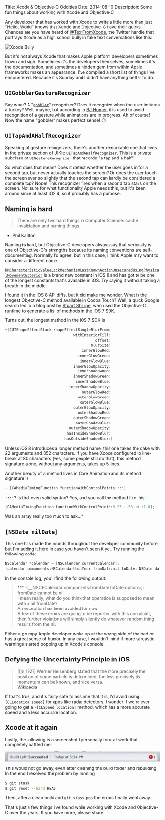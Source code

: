Title: Xcode & Objective-C Oddities
Date: 2014-08-10
Description: Some fun things about working with Xcode and Objective-C


Any developer that has worked with Xcode to write a little more than just "Hello, World" knows that Xcode and Objective-C have their quirks. Chances are you have heard of [@TextFromXcode](http://twitter.com/TextFromXcode), the Twitter handle that portrays Xcode as a high school bully in fake text conversations like this:

![Xcode Bully](http://cl.ly/image/0I2P191S0Q2k/20140227.PNG)

But it's not always Xcode that makes Apple platform developers sometimes frown and sigh. Sometimes it's the developers themselves, sometimes it's the documentation, and sometimes a hidden gem from within Apple frameworks makes an appearance. I've compiled a short list of things I've encountered. Because it's Sunday and I didn't have anything better to do.

## `UIGobblerGestureRecognizer`
Say what? A "[`gobbler`](https://github.com/nst/iOS-Runtime-Headers/blob/master/Frameworks/UIKit.framework/UIGobblerGestureRecognizer.h)" recognizer? Does it recognize when the user imitates a turkey? Well, maybe, but according to [BJ Homer](http://twitter.com/ortwingentz/status/225508227234791424), it is used to avoid recognition of a gesture while animations are in progress. Ah of course! Now the name "gobbler" makes perfect sense! 😶

## `UITapAndAHalfRecognizer`
Speaking of gesture recognizers, there's another remarkable one that lives in the private section of UIKit: `UITapAndAHalfRecognizer`. This is a private subclass of `UIGestureRecognizer` that records "a tap and a half".

So what does that mean? Does it detect whether the user goes in for a second tap, but never actually touches the screen? Or does the user touch the screen ever so slightly that the second tap can hardly be considered a complete tap? Nope! This recognizer fires when a second tap stays on the screen. Not sure for what functionality Apple needs this, but it's been around since at least iOS 4, so it probably has a purpose.

## Naming is hard
> There are only two hard things in Computer Science: cache invalidation and naming things.  
- Phil Karlton

Naming **is** hard, but Objective-C developers always say that verbosity is one of Objective-C's strengths because its naming conventions are self-documenting. Normally I'd agree, but in this case, I think Apple may want to consider a different name.

[`HMCharacteristicValueLockMechanismLastKnownActionUnsecuredUsingPhysicalMovementExterior`](https://developer.apple.com/library/prerelease/ios/releasenotes/General/iOS80APIDiffs/frameworks/HomeKit.html) is a brand new constant in iOS 8 and has got to be one of the longest constants that's available in iOS. Try saying it without taking a breath in the middle. 

I found it in the iOS 8 API diffs, but it did make me wonder. What is the longest Objective-C method available in Cocoa Touch? Well, a quick Google search led to a blog post by [Stuart Sharpe](http://initwithstyle.net/2013/10/in-search-of-the-longest-method), who used the Objective-C runtime to generate a list of methods in the iOS 7 SDK.

Turns out, the longest method in the iOS 7 SDK is

``` objective-c
+[CUIShapeEffectStack shapeEffectSingleBlurFrom:
                               withInteriorFill:
                                         offset:
                                       blurSize:
                                   innerGlowRed:
                                 innerGlowGreen:
                                  innerGlowBlue:
                               innerGlowOpacity:
                                 innerShadowRed:
                               innerShadowGreen:
                                innerShadowBlue:
                             innerShadowOpacity:
                                   outerGlowRed:
                                 outerGlowGreen:
                                  outerGlowBlue:
                               outerGlowOpacity:
                                 outerShadowRed:
                               outerShadowGreen:
                                outerShadowBlue:
                             outerShadowOpacity:
                            hasInsideShadowBlur:
                           hasOutsideShadowBlur:]
```

Unless iOS 8 introduces a longer method name, this one takes the cake with 22 arguments and 352 characters. If you have Xcode configured to line-break at 80 characters (yes, some people still do that), this method signature alone, without any arguments, takes up 5 lines.

Another beauty of a method lives in Core Animation and its method signature is 

``` objective-c
- [CAMediaTimingFunction functionWithControlPoints::::]
```

`::::`? Is that even valid syntax? Yes, and you call the method like this:

``` objective-c
[CAMediaTimingFunction functionWithControlPoints:0.25 :.50 :0 :1.0];
```

Was an array really too much to ask...?

## `[NSDate nilDate]`
This one has made the rounds throughout the developer community before, but I'm adding it here in case you haven't seen it yet. Try running the following code:

``` objective-c
NSCalendar *calendar = [NSCalendar currentCalendar];
[calendar components:NSCalendarUnitYear fromDate:nil toDate:[NSDate date] options:0];
```

In the console log, you'll find the following output:

> *** -[__NSCFCalendar components:fromDate:toDate:options:]: fromDate cannot be nil  
I mean really, what do you think that operation is supposed to mean with a nil fromDate?  
An exception has been avoided for now.  
A few of these errors are going to be reported with this complaint, then further violations will simply silently do whatever random thing results from the nil.

Either a grumpy Apple developer woke up at the wrong side of the bed or has a great sense of humor. In any case, I wouldn't mind if more sarcastic warnings started popping up in Xcode's console.

## Defying the Uncertainty Principle in iOS
> [I]n 1927, Werner Heisenberg stated that the more precisely the position of some particle is determined, the less precisely its momentum can be known, and vice versa.  
> [Wikipedia](http://en.wikipedia.org/wiki/Uncertainty_principle)

If that's true, and it's fairly safe to assume that it is, I'd avoid using `-[CLLocation speed]` for apps like radar detectors. I wonder if we're ever going to get a `-[CLSpeed location]` method, which has a more accurate speed and a less accurate location.

## Xcode at it again
Lastly, the following is a screenshot I personally took at work that completely baffled me.

<img src="/images/XcodeScreenshot.png" style="width: 700px; margin: 0 auto; display: block;">

This would not go away, even after cleaning the build folder and rebuilding. In the end I resolved the problem by running

```bash
$ git stash
$ git reset --hard HEAD
```

Then, after a clean build and `git stash pop` the errors finally went away...

That's just a few things I've found while working with Xcode and Objective-C over the years. If you have more, please share!
